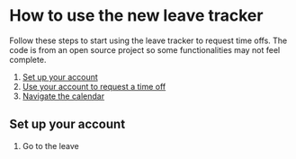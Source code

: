 # How to use the new leave tracker
Follow these steps to start using the leave tracker to request time offs. The code is from an open source project so some functionalities may not feel complete. 
 1. [Set up your account](#Setup)
 2. [Use your account to request a time off](http://example.com/)
 3. [Navigate the calendar](http://example.com/) 

## <a name="Setup"></a> Set up your account

 1. Go to the leave

<!--stackedit_data:
eyJoaXN0b3J5IjpbMjU4ODI1MTYyLC0xMTIyNTczMzE2LDUyNT
g2NjYxNiwtNTMxNjE1MjgzLC01MTA5NDQyNjQsLTE1OTk5MTYw
MjEsODY5MzIzMjQ2XX0=
-->